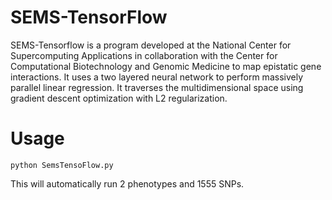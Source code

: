 # SEMS-TensorFlow

SEMS-Tensorflow is a program developed at the National Center for
Supercomputing Applications in collaboration with the Center for
Computational Biotechnology and Genomic Medicine to map epistatic gene
interactions. It uses a two layered neural network to perform massively
parallel linear regression. It traverses the multidimensional space using
gradient descent optimization with L2 regularization.

# Usage

    python SemsTensoFlow.py

This will automatically run 2 phenotypes and 1555 SNPs.
